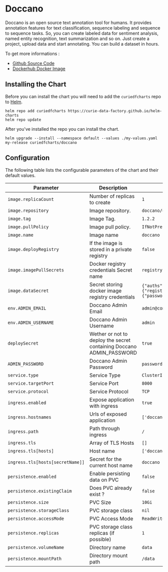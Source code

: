 # Doccano

Doccano is an open source text annotation tool for humans. It provides annotation features for text classification, sequence labeling and sequence to sequence tasks. So, you can create labeled data for sentiment analysis, named entity recognition, text summarization and so on. Just create a project, upload data and start annotating. You can build a dataset in hours.

To get more informations :

* [Github Source Code](https://github.com/doccano/doccano)
* [Dockerhub Docker Image](https://hub.docker.com/r/doccano/doccano)

## Installing the Chart

Before you can install the chart you will need to add the `curiedfcharts` repo to [Helm](https://helm.sh/).

```shell
helm repo add curiedfcharts https://curie-data-factory.github.io/helm-charts
helm repo update
```

After you've installed the repo you can install the chart.

```shell
helm upgrade --install --namespace default --values ./my-values.yaml my-release curiedfcharts/doccano
```

## Configuration

The following table lists the configurable parameters of the chart and their default values.

| Parameter                        | Description                                                          | Default                                                             |
|----------------------------------|----------------------------------------------------------------------|---------------------------------------------------------------------|
| `image.replicaCount`             | Number of replicas to create                                         | `1`                                                                 |
| `image.repository`               | Image repository.                                                    | `doccano/doccano`                                                   |
| `image.tag`                      | Image Tag.                                                           | `1.2.2`                                                             |
| `image.pullPolicy`               | Image pull policy.                                                   | `IfNotPresent`                                                      |
| `image.name`                     | Image name                                                           | `doccano`                                                           |
| `image.deployRegistry`           | If the image is stored in a private registry                         | `false`                                                             |
| `image.imagePullSecrets`         | Docker registry credentials Secret name                              | `registrysecret`                                                    |
| `image.dataSecret`               | Secret storing docker image registry credentials                     | `{"auths":{"registry.compagny.com":{"password":"","username":""}}}` |
| `env.ADMIN_EMAIL`                | Doccano Admin Email                                                  | `admin@company.com`                                                 |
| `env.ADMIN_USERNAME`             | Doccano Admin Username                                               | `admin`                                                             |
| `deploySecret`                   | Wether or not to deploy the secret containing Doccano ADMIN_PASSWORD | `true`                                                              |
| `ADMIN_PASSWORD`                 | Doccano Admin Password                                               | `password`                                                          |
| `service.type`                   | Service Type                                                         | `ClusterIP`                                                         |
| `service.targetPort`             | Service Port                                                         | `8000`                                                                |
| `service.protocol`               | Service Protocol                                                     | `TCP`                                                               |
| `ingress.enabled`                | Expose application with ingress                                      | `true`                                                              |
| `ingress.hostnames`              | Urls of exposed application                                          | `['doccano.company.com']`                                           |
| `ingress.path`                   | Path through ingress                                                 | `/`                                           |
| `ingress.tls`                    | Array of TLS Hosts                                                   | `[]`                                                                |
| `ingress.tls[hosts]`             | Host name                                                            | `['doccano.company.com']`                                           |
| `ingress.tls[hosts[secretName]]` | Secret for the current host name                                     | `doccano`                                                           |
| `persistence.enabled`            | Enable persisting data on PVC                                        | `false`                                                             |
| `persistence.existingClaim`      | Does PVC already exist ?                                             | `false`                                                             |
| `persistence.size`               | PVC Size                                                             | `10Gi`                                                              |
| `persistence.storageClass`       | PVC storage class                                                    | `nil`                                                               |
| `persistence.accessMode`         | PVC Access Mode                                                      | `ReadWriteOnce`                                                     |
| `persistence.replicas`           | PVC storage class replicas (if possible)                             | `1`                                                                 |
| `persistence.volumeName`         | Directory name                                                       | `data`                                                              |
| `persistence.mountPath`          | Directory mount path                                                 | `/data`                                                             |
